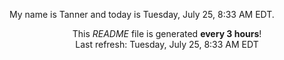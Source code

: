 My name is Tanner and today is Tuesday, July 25, 8:33 AM EDT.

<p align="center">This <i>README</i> file is generated <b>every 3 hours</b>!</br>Last refresh: Tuesday, July 25, 8:33 AM EDT<br /></p>

